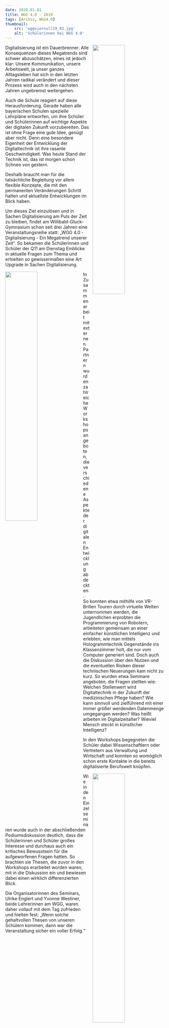 ```yaml
---
date: 2020.01.01
title: WGG 4.0 - 2019
tags: [Archiv, WGG4.0]
thumbnail: 
    src: 'wggviernull19_02.jpg'
    alt: 'Schülerinnen bei WGG 4.0' 
---
```

<img src = "/images/wggviernull19_01.jpg" style ="float:right;width: 45%; margin-left:10px">

Digitalisierung ist ein Dauerbrenner. Alle Konsequenzen dieses Megatrends sind schwer abzuschätzen, eines ist jedoch klar: Unsere Kommunikation, unsere Arbeitswelt, ja unser ganzes Alltagsleben hat sich in den letzten Jahren radikal verändert und dieser Prozess wird auch in den nächsten Jahren ungebremst weitergehen.

Auch die Schule reagiert auf diese Herausforderung. Gerade haben alle bayerischen Schulen spezielle Lehrpläne entworfen, um ihre Schüler und Schülerinnen auf wichtige Aspekte der digitalen Zukunft vorzubereiten. Das ist ohne Frage eine gute Idee,  genügt aber nicht. Denn eine besondere Eigenheit der Entwicklung der Digitaltechnik ist ihre rasante Geschwindigkeit. Was heute Stand der Technik ist, das ist morgen schon Schnee von gestern. 

Deshalb braucht man für die tatsächliche Begleitung vor allem flexible Konzepte, die mit den permanenten Veränderungen Schritt halten und aktuellste Entwicklungen im Blick haben.

Um dieses Ziel einzulösen und in Sachen Digitalisierung am Puls der Zeit zu bleiben, findet am Willibald-Gluck-Gymnasium schon seit drei Jahren eine Veranstaltungsreihe statt: „WGG 4.0 -Digitalisierung - Ein Megatrend unserer Zeit“. So bekamen die Schülerinnen und Schüler der Q11 am Dienstag Einblicke in aktuelle Fragen zum Thema und erhielten so gewissermaßen eine Art Upgrade in Sachen Digitalisierung.

<img src = "/images/wggviernull19_02.jpg" style ="float:left;width: 45%; margin-right:20px">

In Zusammenarbeit mit externen Partnern wurden zahlreiche Workshops angeboten, die verschiedene Aspekte der digitalen Entwicklung abdeckten. So konnten etwa mithilfe von VR-Brillen Touren durch virtuelle Welten unternommen werden, die Jugendlichen erprobten die Programmierung von Robotern, arbeiteten gemeinsam an einer einfacher künstlichen Intelligenz und erlebten, wie man mittels Hologrammtechnik Gegenstände ins Klassenzimmer holt, die nur vom Computer generiert sind. Doch auch die Diskussion über den Nutzen und die eventuellen Risiken dieser technischen Neuerungen kam nicht zu kurz. So wurden etwa Seminare angeboten, die Fragen stellten wie: Welchen Stellenwert wird Digitaltechnik in der Zukunft der medizinischen Pflege haben? Wie kann sinnvoll und zielführend mit einer immer größer werdenden Datenmenge umgegangen werden? Was heißt arbeiten im Digitalzeitalter? Wieviel Mensch steckt in künstlicher Intelligenz? 

In den Workshops begegneten die Schüler dabei Wissenschaftlern oder Vertretern aus Verwaltung und Wirtschaft und konnten so womöglich schon erste Kontakte in die bereits digitalisierte Berufswelt knüpfen.

<img src = "/images/wggviernull19_03.jpg" style ="float:right;width: 45%; margin-left:10px">

Wie in den Einzelseminaren wurde auch in der abschließenden Podiumsdiskussion deutlich, dass die Schülerinnen und Schüler großes Interesse und durchaus auch ein kritisches Bewusstsein für die aufgeworfenen Fragen hatten. So brachten sie Thesen, die zuvor in den Workshops erarbeitet worden waren, mit in die Diskussion ein und bewiesen dabei einen wirklich differenzierten Blick. 

Die Organisatorinnen des Seminars, Ulrike Englert und Yvonne Westiner, beide Lehrerinnen am WGG, waren daher vollauf mit dem Tag zufrieden und hielten fest: „Wenn solche gehaltvollen Thesen von unseren Schülern kommen, dann war die Veranstaltung sicher ein voller Erfolg.“